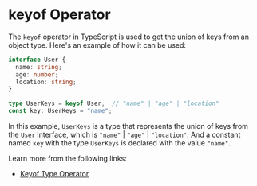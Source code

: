 # keyof Operator

The `keyof` operator in TypeScript is used to get the union of keys from an object type. Here's an example of how it can be used:

```typescript
interface User {
  name: string;
  age: number;
  location: string;
}

type UserKeys = keyof User;  // "name" | "age" | "location"
const key: UserKeys = "name";
```

In this example, `UserKeys` is a type that represents the union of keys from the `User` interface, which is `"name"` | `"age"` | `"location"`. And a constant named `key` with the type `UserKeys` is declared with the value `"name"`.

Learn more from the following links:

- [Keyof Type Operator](https://www.typescriptlang.org/docs/handbook/2/keyof-types.html#handbook-content)